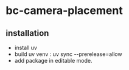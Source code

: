 # bc-camera-placement


## installation

- install uv 
- build uv venv : uv sync --prerelease=allow
- add package in editable mode.